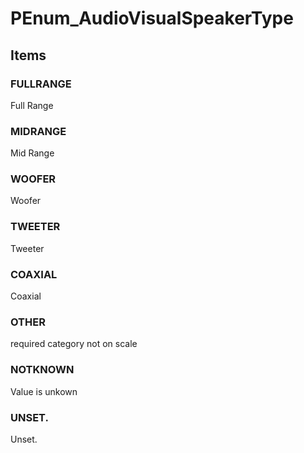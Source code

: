 # PEnum_AudioVisualSpeakerType

## Items

### FULLRANGE
Full Range

### MIDRANGE
Mid Range

### WOOFER
Woofer

### TWEETER
Tweeter

### COAXIAL
Coaxial

### OTHER
required category not on scale

### NOTKNOWN
Value is unkown

### UNSET.
Unset.

